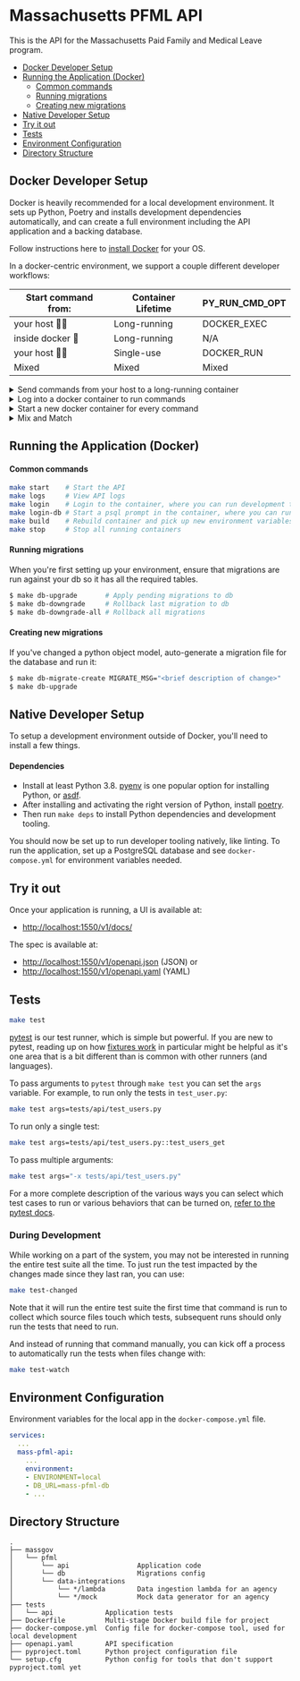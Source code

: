 # Massachusetts PFML API

This is the API for the Massachusetts Paid Family and Medical Leave program.

* [Docker Developer Setup](#docker-developer-setup)
* [Running the Application (Docker)](#running-the-application-docker)
  * [Common commands](#common-commands)
  * [Running migrations](#running-migrations)
  * [Creating new migrations](#creating-new-migrations)
* [Native Developer Setup](#native-developer-setup)
* [Try it out](#try-it-out)
* [Tests](#tests)
* [Environment Configuration](#environment-configuration)
* [Directory Structure](#directory-structure)

## Docker Developer Setup

Docker is heavily recommended for a local development environment. It sets up Python,
Poetry and installs development dependencies automatically, and can create a full environment
including the API application and a backing database.

Follow instructions here to [install Docker](https://docs.docker.com/get-docker/) for your OS.

In a docker-centric environment, we support a couple different developer workflows:

|Start command from:|Container Lifetime|PY\_RUN\_CMD\_OPT|
|---|---|---|
|your host 🙋‍♀️|Long-running|DOCKER_EXEC|
|inside docker 🐳|Long-running|N/A|
|your host 🙋‍♀️|Single-use|DOCKER_RUN|
|Mixed|Mixed|Mixed|

<details><summary>Send commands from your host to a long-running container</summary>
<p>
If you want to re-use a docker application for various Python and development
 <code>make</code> commands (e.g. linting and testing), you should set
 <code>PY_RUN_CMD_OPT</code> to <code>DOCKER_EXEC</code>.

```sh
$ export PY_RUN_CMD_OPT=DOCKER_EXEC
$ make test
```
</p>
</details>

<details><summary>Log into a docker container to run commands</summary>
<p>If you intend to start a Docker environment and log into it like a remote server,
 you can leave <code>PY_RUN_CMD_OPT</code> alone and use <code>make login</code> instead.

```sh
$ make login
> make test
```
</p>
</details>

<details><summary>Start a new docker container for every command</summary>
<p>If you plan to run commands through temporary, single-use Docker containers, you
 should set your <code>PY_RUN_CMD_OPT</code> to <code>DOCKER_RUN</code>:

```sh
$ export PY_RUN_CMD_OPT=DOCKER_RUN
$ make test
```

Note that this will require more manual Docker memory cleanup.
</p>
</details>

<details><summary>Mix and Match</summary>
 <p>If you plan to mix and match things, you'll have to juggle <code>PY_RUN_CMD_OPT</code> yourself.

For example:

- running static lints outside of Docker with the default: <code>make lint</code>
- running tests inside of Docker after a <code>make start</code>: <code>PY_RUN_CMD_OPT=DOCKER_EXEC make test</code>

In the future, we may add some auto-detection to check if we are running inside the 
container or not.
</p>
</details>

## Running the Application (Docker)

#### Common commands

```sh
make start    # Start the API
make logs     # View API logs
make login    # Login to the container, where you can run development tools
make login-db # Start a psql prompt in the container, where you can run SQL queries. requires make login.
make build    # Rebuild container and pick up new environment variables
make stop     # Stop all running containers
```

#### Running migrations

When you're first setting up your environment, ensure that migrations are run against your db so it has all the required tables.

``` sh
$ make db-upgrade       # Apply pending migrations to db
$ make db-downgrade     # Rollback last migration to db
$ make db-downgrade-all # Rollback all migrations
```

#### Creating new migrations

If you've changed a python object model, auto-generate a migration file for the database and run it:

``` sh
$ make db-migrate-create MIGRATE_MSG="<brief description of change>"
$ make db-upgrade
```

## Native Developer Setup

To setup a development environment outside of Docker, 
you'll need to install a few things.

#### Dependencies

- Install at least Python 3.8.
  [pyenv](https://github.com/pyenv/pyenv#installation) is one popular option for
  installing Python, or [asdf](https://asdf-vm.com/).
- After installing and activating the right version of Python, install
  [poetry](https://python-poetry.org/docs/#installation).
- Then run `make deps` to install Python dependencies and development tooling.

You should now be set up to run developer tooling natively, like linting. To run 
the application, set up a PostgreSQL database and see `docker-compose.yml` for 
environment variables needed.

## Try it out

Once your application is running, a UI is available at:

- [http://localhost:1550/v1/docs/](http://localhost:1550/v1/docs/)

The spec is available at:

- [http://localhost:1550/v1/openapi.json](http://localhost:1550/v1/openapi.json) (JSON) or
- [http://localhost:1550/v1/openapi.yaml](http://localhost:1550/v1/openapi.yaml) (YAML)

## Tests

``` sh
make test
```

[pytest](https://docs.pytest.org) is our test runner, which is simple but
powerful. If you are new to pytest, reading up on how [fixtures
work](https://docs.pytest.org/en/latest/fixture.html) in particular might be
helpful as it's one area that is a bit different than is common with other
runners (and languages).

To pass arguments to `pytest` through `make test` you can set the `args`
variable. For example, to run only the tests in `test_user.py`:

``` sh
make test args=tests/api/test_users.py
```

To run only a single test:

``` sh
make test args=tests/api/test_users.py::test_users_get
```

To pass multiple arguments:
``` sh
make test args="-x tests/api/test_users.py"
```

For a more complete description of the various ways you can select which test
cases to run or various behaviors that can be turned on, [refer to the pytest
docs](https://docs.pytest.org/en/latest/usage.html).


### During Development

While working on a part of the system, you may not be interested in running the
entire test suite all the time. To just run the test impacted by the changes
made since they last ran, you can use:

``` sh
make test-changed
```

Note that it will run the entire test suite the first time that command is run
to collect which source files touch which tests, subsequent runs should only run
the tests that need to run.

And instead of running that command manually, you can kick off a process to
automatically run the tests when files change with:

``` sh
make test-watch
```

## Environment Configuration

Environment variables for the local app in the `docker-compose.yml` file.

``` yaml
services:
  ...
  mass-pfml-api:
    ...
    environment:
    - ENVIRONMENT=local
    - DB_URL=mass-pfml-db
    - ...
```

## Directory Structure

```
.
├── massgov
│   └── pfml
│       └── api                 Application code
│       └── db                  Migrations config
│       └── data-integrations
│           └── */lambda        Data ingestion lambda for an agency
│           └── */mock          Mock data generator for an agency
├── tests
│   └── api             Application tests
├── Dockerfile          Multi-stage Docker build file for project
├── docker-compose.yml  Config file for docker-compose tool, used for local development
├── openapi.yaml        API specification
├── pyproject.toml      Python project configuration file
└── setup.cfg           Python config for tools that don't support pyproject.toml yet
```
